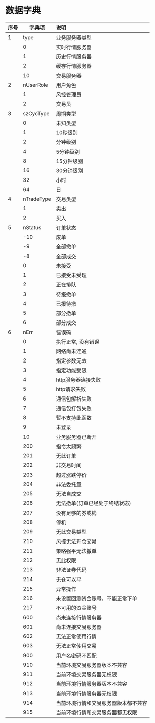 # 数据字典

| 序号 | 字典项     | 说明                                 |
| ---- | ---------- | :----------------------------------- |
| 1    | type       | 业务服务器类型                       |
|      | 0          | 实时行情服务器                       |
|      | 1          | 历史行情服务器                       |
|      | 2          | 缓存行情服务器                       |
|      | 10         | 交易服务器                           |
| 2    | nUserRole  | 用户角色                             |
|      | 1          | 风控管理员                           |
|      | 2          | 交易员                               |
| 3    | szCycType  | 周期类型                             |
|      | 0          | 未知类型                             |
|      | 1          | 10秒级别                             |
|      | 2          | 分钟级别                             |
|      | 4          | 5分钟级别                            |
|      | 8          | 15分钟级别                           |
|      | 16         | 30分钟级别                           |
|      | 32         | 小时                                 |
|      | 64         | 日                                   |
| 4    | nTradeType | 交易类型                             |
|      | 1          | 卖出                                 |
|      | 2          | 买入                                 |
| 5    | nStatus    | 订单状态                             |
|      | -10        | 废单                                 |
|      | -9         | 全部撤单                             |
|      | -8         | 全部成交                             |
|      | 0          | 未接受                               |
|      | 1          | 已接受未受理                         |
|      | 2          | 正在排队                             |
|      | 3          | 待报撤单                             |
|      | 4          | 已报待撤                             |
|      | 5          | 部分撤单                             |
|      | 6          | 部分成交                             |
| 6    | nErr       | 错误码                               |
|      | 0          | 执行正常, 没有错误                   |
|      | 1          | 网络尚未连通                         |
|      | 2          | 指定参数无效                         |
|      | 3          | 指定功能受限                         |
|      | 4          | http服务器连接失败                   |
|      | 5          | http请求失败                         |
|      | 6          | 通信包解析失败                       |
|      | 7          | 通信包打包失败                       |
|      | 8          | 暂不支持此函数                       |
|      | 9          | 未登录                               |
|      | 10         | 业务服务器已断开                     |
|      | 200        | 指令太频繁                           |
|      | 201        | 无此订单                             |
|      | 202        | 非交易时间                           |
|      | 203        | 超过涨跌停价                         |
|      | 204        | 非法委托量                           |
|      | 205        | 无法自成交                           |
|      | 206        | 无法撤单(订单已经处于终结状态)       |
|      | 207        | 没有足够的券或钱                     |
|      | 208        | 停机                                 |
|      | 209        | 无此交易类型                         |
|      | 210        | 风控无法开仓交易                     |
|      | 211        | 策略强平无法撤单                     |
|      | 212        | 无此权限                             |
|      | 213        | 非法证券代码                         |
|      | 214        | 无仓可以平                           |
|      | 215        | 异常操作                             |
|      | 216        | 未设置回测资金账号，不能正常下单     |
|      | 217        | 不可用的资金账号                     |
|      | 600        | 尚未连接行情服务器                   |
|      | 601        | 尚未连接交易服务器                   |
|      | 602        | 无法正常使用行情                     |
|      | 603        | 无法正常使用交易                     |
|      | 900        | 用户名密码不匹配                     |
|      | 910        | 当前环境交易服务器版本不兼容         |
|      | 911        | 当前环境交易服务器无权限             |
|      | 912        | 当前环境行情服务器版本不兼容         |
|      | 913        | 当前环境行情服务器无权限             |
|      | 914        | 当前环境行情和交易服务器版本都不兼容 |
|      | 915        | 当前环境行情和交易服务器都无权限     |

